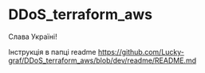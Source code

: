 # DDoS_terraform_aws
Слава Україні!

Інструкція в папці readme
https://github.com/Lucky-graf/DDoS_terraform_aws/blob/dev/readme/README.md
